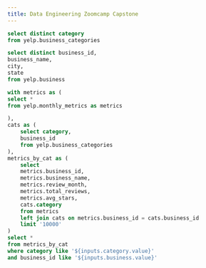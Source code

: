 ```yaml
---
title: Data Engineering Zoomcamp Capstone
---
```


<Dropdown data={distinct_categories} name=category label=category value=category>
    <DropdownOption value="%" valueLabel="All Categories"/>
</Dropdown>

<Dropdown data={distinct_business} name=business label=business_name value=business_id>
    <DropdownOption value="%" valueLabel="All Businesses"/>
</Dropdown>

<Dropdown data={distinct_business} name=city label=city value=city>
    <DropdownOption value="%" valueLabel="All Cities"/>
</Dropdown>

<Dropdown data={distinct_business} name=state label=state value=state>
    <DropdownOption value="%" valueLabel="All States"/>
</Dropdown>

<BarChart
  data={orders_by_month}
  x=review_month
  y=total_reviews
  title = "Total Yelp Reviews by Month (2021)"
/>

```sql distinct_categories
select distinct category
from yelp.business_categories
```

```sql distinct_business
select distinct business_id, 
business_name, 
city, 
state
from yelp.business
```

```sql orders_by_month
with metrics as (
select *
from yelp.monthly_metrics as metrics

),
cats as (
    select category,
    business_id 
    from yelp.business_categories
),
metrics_by_cat as (
    select 
    metrics.business_id,
    metrics.business_name,
    metrics.review_month,
    metrics.total_reviews,
    metrics.avg_stars,
    cats.category
    from metrics
    left join cats on metrics.business_id = cats.business_id
    limit '10000'
)
select * 
from metrics_by_cat
where category like '${inputs.category.value}'
and business_id like '${inputs.business.value}'
```


